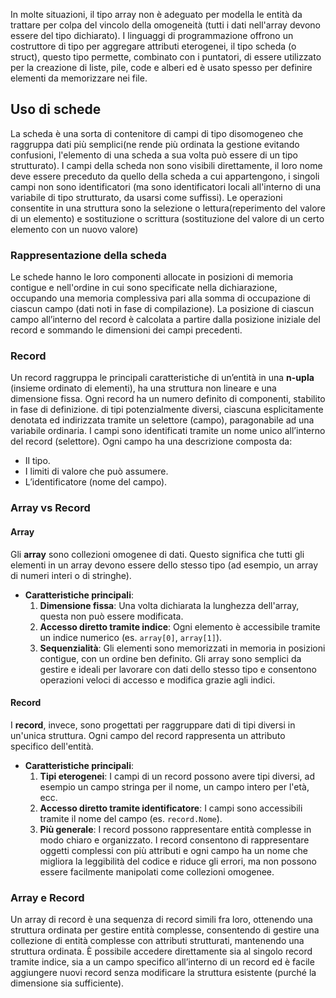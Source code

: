 In molte situazioni, il tipo array non è adeguato per modella le entità da trattare per colpa del vincolo della omogeneità (tutti i dati nell'array devono essere del tipo dichiarato).
I linguaggi di programmazione offrono un costruttore di tipo per aggregare attributi eterogenei, il tipo scheda (o struct), questo tipo permette, combinato con i puntatori, di essere utilizzato per la creazione di liste, pile, code e alberi ed è usato spesso per definire elementi da memorizzare nei file.
## Uso di schede
La scheda è una sorta di contenitore di campi di tipo disomogeneo che raggruppa dati più semplici(ne rende più ordinata la gestione evitando confusioni, l'elemento di una scheda a sua volta può essere di un tipo strutturato).
I campi della scheda non sono visibili direttamente, il loro nome deve essere preceduto da quello della scheda a cui appartengono, i singoli campi non sono identificatori (ma sono identificatori locali all'interno di una variabile di tipo strutturato, da usarsi come suffissi).
Le operazioni consentite in una struttura sono la selezione o lettura(reperimento del valore di un elemento) e sostituzione o scrittura (sostituzione del valore di un certo elemento con un nuovo valore)
### Rappresentazione della scheda
Le schede hanno le loro componenti allocate in posizioni di memoria contigue e nell'ordine in cui sono specificate nella dichiarazione, occupando una memoria complessiva pari alla somma di occupazione di ciascun campo (dati noti in fase di compilazione).
La posizione di ciascun campo all’interno del record è calcolata a partire dalla posizione iniziale del record e sommando le dimensioni dei campi precedenti.
### Record
Un record raggruppa le principali caratteristiche di un’entità in una **n-upla** (insieme ordinato di elementi), ha una struttura non lineare e una dimensione fissa.
Ogni record ha un numero definito di componenti, stabilito in fase di definizione. di tipi potenzialmente diversi, ciascuna esplicitamente denotata ed indirizzata tramite un selettore (campo), paragonabile ad una variabile ordinaria.
I campi sono identificati tramite un nome unico all’interno del record (selettore).
Ogni campo ha una descrizione composta da:
- Il tipo.
- I limiti di valore che può assumere.
- L’identificatore (nome del campo).
### Array vs Record
#### Array
 Gli **array** sono collezioni omogenee di dati. Questo significa che tutti gli elementi in un array devono essere dello stesso tipo (ad esempio, un array di numeri interi o di stringhe).
- **Caratteristiche principali**:
    1. **Dimensione fissa**: Una volta dichiarata la lunghezza dell'array, questa non può essere modificata.
    2. **Accesso diretto tramite indice**: Ogni elemento è accessibile tramite un indice numerico (es. `array[0]`, `array[1]`).
    3. **Sequenzialità**: Gli elementi sono memorizzati in memoria in posizioni contigue, con un ordine ben definito.
Gli array sono semplici da gestire e ideali per lavorare con dati dello stesso tipo e consentono operazioni veloci di accesso e modifica grazie agli indici.
#### Record
I **record**, invece, sono progettati per raggruppare dati di tipi diversi in un'unica struttura. Ogni campo del record rappresenta un attributo specifico dell'entità.
- **Caratteristiche principali**:
    1. **Tipi eterogenei**: I campi di un record possono avere tipi diversi, ad esempio un campo stringa per il nome, un campo intero per l'età, ecc.
    2. **Accesso diretto tramite identificatore**: I campi sono accessibili tramite il nome del campo (es. `record.Nome`).
    3. **Più generale**: I record possono rappresentare entità complesse in modo chiaro e organizzato.
I record consentono di rappresentare oggetti complessi con più attributi e ogni campo ha un nome che migliora la leggibilità del codice e riduce gli errori, ma non possono essere facilmente manipolati come collezioni omogenee.
### Array e Record
Un array di record è una sequenza di record simili fra loro, ottenendo una struttura ordinata per gestire entità complesse, consentendo di gestire una collezione di entità complesse con attributi strutturati, mantenendo una struttura ordinata.
È possibile accedere direttamente sia al singolo record tramite indice, sia a un campo specifico all’interno di un record ed è facile aggiungere nuovi record senza modificare la struttura esistente (purché la dimensione sia sufficiente).

